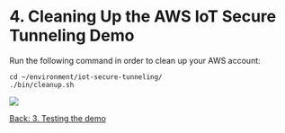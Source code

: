# 4. Cleaning Up the AWS IoT Secure Tunneling Demo

Run the following command in order to clean up your AWS account:

```
cd ~/environment/iot-secure-tunneling/
./bin/cleanup.sh 
```
![](https://github.com/marcosortiz/aws-iot-secure-tunneling/blob/docs/imgs/cleanup/cleanup.gif)

[Back: 3. Testing the demo](./test.md)